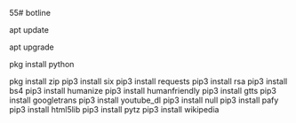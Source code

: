 55# botline


apt update

apt upgrade

pkg install python

pkg install zip 
pip3 install six
pip3 install requests
pip3 install rsa
pip3 install bs4
pip3 install humanize
pip3 install humanfriendly
pip3 install gtts
pip3 install googletrans
pip3 install youtube_dl
pip3 install null
pip3 install pafy
pip3 install html5lib
pip3 install pytz
pip3 install wikipedia

